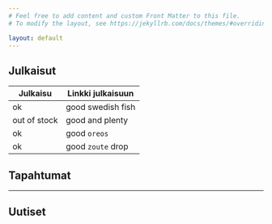 ```yaml
---
# Feel free to add content and custom Front Matter to this file.
# To modify the layout, see https://jekyllrb.com/docs/themes/#overriding-theme-defaults

layout: default
---
```

## Julkaisut

| Julkaisu     | Linkki julkaisuun |
|--------------|-------------------|
| ok           | good swedish fish |
| out of stock | good and plenty   |
| ok           | good `oreos`      |
| ok           | good `zoute` drop |


## Tapahtumat
---
## Uutiset
